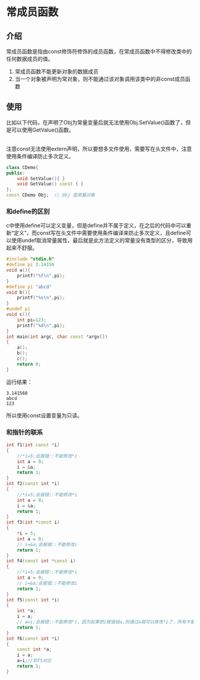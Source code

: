 # 常成员函数

## 介绍

常成员函数是指由const修饰符修饰的成员函数，在常成员函数中不得修改类中的任何数据成员的值。

1. 常成员函数不能更新对象的数据成员
2. 当一个对象被声明为常对象，则不能通过该对象调用该类中的非const成员函数

## 使用

比如以下代码，在声明了Obj为常量变量后就无法使用Obj.SetValue()函数了，但是可以使用GetValue()函数。<br><br>

注意const无法使用extern声明，所以要想多文件使用，需要写在头文件中，注意使用条件编译防止多次定义。

```c++
class CDemo{
public:
    void SetValue(){ }
    void GetValue() const { }
};
const CDemo Obj;  // Obj 是常量对象
```

### 和define的区别

c中使用define可以定义变量，但是define并不属于定义，在之后的代码中可以重新“定义”，而const写在头文件中需要使用条件编译来防止多次定义，且define可以使用undef取消常量属性，最后就是此方法定义的常量没有类型的区分，导致用起来不舒服。

```c++
#include "stdio.h"
#define pi 3.14156
void a(){
    printf("%f\n",pi);
}
#define pi "abcd"
void b(){
    printf("%s\n",pi);
}
#undef pi
void c(){
    int pi=123;
    printf("%d\n",pi);
}
int main(int argc, char const *argv[])
{
    a();
    b();
    c();
    return 0;
}
```

运行结果：

```shell
3.141560
abcd
123
```

所以使用const设置变量为只读。

### 和指针的联系

```c++
int f1(int const *i)
{
    //*i=5;会报错::不能修改*i
    int a = 9;
    i = &a;
    return 1;
}
int f2(const int *i)
{
    //*i=5;会报错::不能修改*i
    int a = 9;
    i = &a;
    return 1;
}
int f3(int *const i)
{
    *i = 5;
    int a = 9;
    // i=&a;会报错::不能修改i
    return 1;
}
int f4(const int *const i)
{
    //*i=5;会报错::不能修改*i
    int a = 9;
    // i=&a;会报错::不能修改i
    return 1;
}
int f5(const int *i)
{
    int *a;
    i = a;
    // a=i;会报错::不能修改*i，因为如果把i赋值给a,则通过a就可以修改*i了，所有不能赋值给a
    return 1;
}
int f6(const int *i)
{
    const int *a;
    i = a;
    a=i;//和f5对比
    return 1;
}
```
